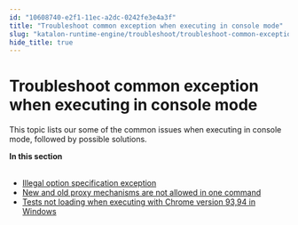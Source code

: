 ```yaml
---
id: "10608740-e2f1-11ec-a2dc-0242fe3e4a3f"
title: "Troubleshoot common exception when executing in console mode"
slug: "katalon-runtime-engine/troubleshoot/troubleshoot-common-exception-when-executing-in-console-mode"
hide_title: true
---
```


# <a id="id" class="anchor_top_offset"/><a id="ariaid-title1" class="anchor_top_offset"/>Troubleshoot common exception when executing in console mode

<p xmlns="http://www.w3.org/1999/xhtml" className="p">This topic lists our some of the common issues when executing in console mode, followed by possible solutions.</p> 
<nav xmlns="http://www.w3.org/1999/xhtml" role="navigation" className="related-links"><div className="linklist"><strong>In this section</strong><br /><br /><ul className="linklist"><li className="linklist"><a className="link" href="/docs/katalon-runtime-engine/troubleshoot/illegal-option-specification-exception">Illegal option specification exception</a></li><li className="linklist"><a className="link" href="/docs/katalon-runtime-engine/troubleshoot/new-and-old-proxy-mechanisms-are-not-allowed-in-one-command">New and old proxy mechanisms are not allowed in one command</a></li><li className="linklist"><a className="link" href="/docs/katalon-runtime-engine/troubleshoot/tests-not-loading-when-executing-with-chrome-version-9394-in-windows">Tests not loading when executing with Chrome version 93,94 in Windows</a></li></ul></div></nav> 
